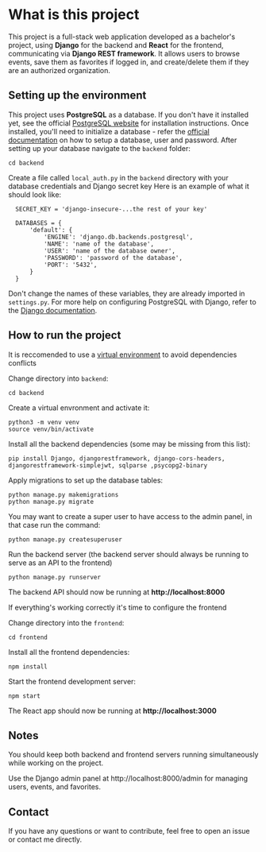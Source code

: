 # What is this project

This project is a full-stack web application developed as a bachelor's project, using **Django** for the backend and **React** for the frontend, communicating via **Django REST framework**.
It allows users to browse events, save them as favorites if logged in, and create/delete them if they are an authorized organization.

## Setting up the environment
This project uses **PostgreSQL** as a database.
If you don't have it installed yet, see the official [PostgreSQL website](https://www.postgresql.org/) for installation instructions.
Once installed, you'll need to initialize a database - refer the [official documentation](https://www.postgresql.org/docs/) on how to setup a database, user and password.
After setting up your database navigate to the `backend` folder:
```
cd backend
```
Create a file called `local_auth.py` in the `backend` directory with your database credentials and Django secret key
Here is an example of what it should look like:

```
  SECRET_KEY = 'django-insecure-...the rest of your key'
  
  DATABASES = {
      'default': {
          'ENGINE': 'django.db.backends.postgresql',
          'NAME': 'name of the database',
          'USER': 'name of the database owner',
          'PASSWORD': 'password of the database',
          'PORT': '5432',
      }
  }
```

Don't change the names of these variables, they are already imported in `settings.py`. For more help on configuring PostgreSQL with Django, refer to the [Django documentation](https://docs.djangoproject.com/en/5.2/ref/databases/#postgresql-notes).

## How to run the project

It is reccomended to use a [virtual environment](https://docs.python.org/3/library/venv.html) to avoid dependencies conflicts

Change directory into `backend`:

```cd backend```

Create a virtual envronment and activate it:

```
python3 -m venv venv
source venv/bin/activate
```
Install all the backend dependencies (some may be missing from this list):

```
pip install Django, djangorestframework, django-cors-headers, djangorestframework-simplejwt, sqlparse ,psycopg2-binary
```
Apply migrations to set up the database tables:

```
python manage.py makemigrations
python manage.py migrate
```

You may want to create a super user to have access to the admin panel, in that case run the command:

```
python manage.py createsuperuser
```

Run the backend server (the backend server should always be running to serve as an API to the frontend)
```
python manage.py runserver
```
The backend API should now be running at **http://localhost:8000**

If everything's working correctly it's time to configure the frontend 

Change directory into the `frontend`:
```
cd frontend
```
Install all the frontend dependencies:
```
npm install
```
Start the frontend development server:
```
npm start
```

The React app should now be running at **http://localhost:3000** 

## Notes
You should keep both backend and frontend servers running simultaneously while working on the project.

Use the Django admin panel at http://localhost:8000/admin for managing users, events, and favorites.

## Contact 
If you have any questions or want to contribute, feel free to open an issue or contact me directly.

